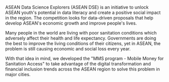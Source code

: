 ASEAN Data Science Explorers (ASEAN DSE) is an initiative to unlock ASEAN youth's potential in data literacy and create a positive social impact in the region. The competition looks for data-driven proposals that help develop ASEAN's economic growth and improve people's lives.

Many people in the world are living with poor sanitation conditions which adversely affect their health and life expectancy. Governments are doing the best to improve the living conditions of their citizens, yet in ASEAN, the problem is still causing economic and social loss every year.

With that idea in mind, we developed the "MMS program - Mobile Money for Sanitation Access" to take advantage of the digital transformation and financial inclusion trends across the ASEAN region to solve this problem in major cities.

